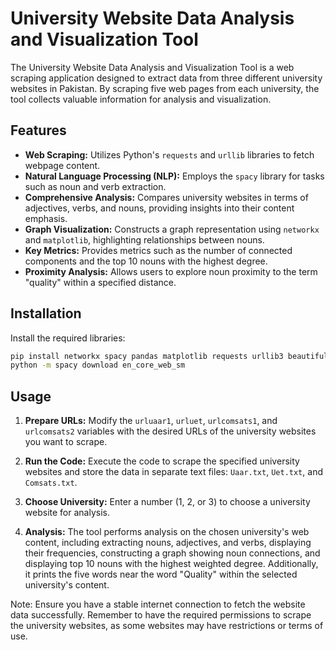 # University Website Data Analysis and Visualization Tool

The University Website Data Analysis and Visualization Tool is a web scraping application designed to extract data from three different university websites in Pakistan. By scraping five web pages from each university, the tool collects valuable information for analysis and visualization.

## Features

- **Web Scraping:** Utilizes Python's `requests` and `urllib` libraries to fetch webpage content.
- **Natural Language Processing (NLP):** Employs the `spacy` library for tasks such as noun and verb extraction.
- **Comprehensive Analysis:** Compares university websites in terms of adjectives, verbs, and nouns, providing insights into their content emphasis.
- **Graph Visualization:** Constructs a graph representation using `networkx` and `matplotlib`, highlighting relationships between nouns.
- **Key Metrics:** Provides metrics such as the number of connected components and the top 10 nouns with the highest degree.
- **Proximity Analysis:** Allows users to explore noun proximity to the term "quality" within a specified distance.

## Installation

Install the required libraries:

```bash
pip install networkx spacy pandas matplotlib requests urllib3 beautifulsoup4 dframcy
python -m spacy download en_core_web_sm
```

## Usage

1. **Prepare URLs:** Modify the `urluaar1`, `urluet`, `urlcomsats1`, and `urlcomsats2` variables with the desired URLs of the university websites you want to scrape.
   
2. **Run the Code:** Execute the code to scrape the specified university websites and store the data in separate text files: `Uaar.txt`, `Uet.txt`, and `Comsats.txt`.
   
3. **Choose University:** Enter a number (1, 2, or 3) to choose a university website for analysis.
   
4. **Analysis:** The tool performs analysis on the chosen university's web content, including extracting nouns, adjectives, and verbs, displaying their frequencies, constructing a graph showing noun connections, and displaying top 10 nouns with the highest weighted degree. Additionally, it prints the five words near the word "Quality" within the selected university's content.

Note: Ensure you have a stable internet connection to fetch the website data successfully. Remember to have the required permissions to scrape the university websites, as some websites may have restrictions or terms of use.
